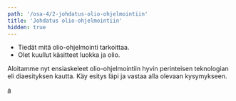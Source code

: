 ```yaml
---
path: '/osa-4/2-johdatus-olio-ohjelmointiin'
title: 'Johdatus olio-ohjelmointiin'
hidden: true
---
```



<text-box variant='learningObjectives' name='Oppimistavoitteet'>

- Tiedät mitä olio-ohjelmointi tarkoittaa.
- Olet kuullut käsitteet luokka ja olio.

</text-box>

Aloitamme nyt ensiaskeleet olio-ohjelmointiin hyvin perinteisen teknologian eli diaesityksen kautta. Käy esitys läpi ja vastaa alla olevaan kysymykseen.

<pdf-slideshow>

[a](../slideshows/johdatus-olio-ohjelmointiin.pdf)

</pdf-slideshow>

<quiznator id="5c4aa67b3972a9147410161a"></quiznator>

